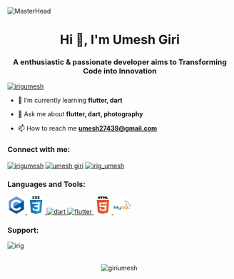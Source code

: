 
![MasterHead](https://www.freecodecamp.org/news/content/images/size/w2000/2021/10/github-on-the-hunt-for-a-new-diversity-lead-developers-techworld-github-universe-png-800_450.png)
<h1 align="center">Hi 👋, I'm Umesh Giri</h1>
<h3 align="center">A enthusiastic & passionate developer aims to Transforming Code into Innovation</h3>


<p align="left"> <a href="https://twitter.com/irigumesh" target="blank"><img src="https://img.shields.io/twitter/follow/irigumesh?logo=twitter&style=for-the-badge" alt="irigumesh" /></a> </p>

- 🌱 I’m currently learning **flutter, dart**

- 💬 Ask me about **flutter, dart, photography**

- 📫 How to reach me **umesh27439@gmail.com**

<h3 align="left">Connect with me:</h3>
<p align="left">
<a href="https://twitter.com/irigumesh" target="blank"><img align="center" src="https://raw.githubusercontent.com/rahuldkjain/github-profile-readme-generator/master/src/images/icons/Social/twitter.svg" alt="irigumesh" height="30" width="40" /></a>
<a href="https://fb.com/umesh giri" target="blank"><img align="center" src="https://raw.githubusercontent.com/rahuldkjain/github-profile-readme-generator/master/src/images/icons/Social/facebook.svg" alt="umesh giri" height="30" width="40" /></a>
<a href="https://instagram.com/irig_umesh" target="blank"><img align="center" src="https://raw.githubusercontent.com/rahuldkjain/github-profile-readme-generator/master/src/images/icons/Social/instagram.svg" alt="irig_umesh" height="30" width="40" /></a>
</p>

<h3 align="left">Languages and Tools:</h3>
<a href="https://www.cprogramming.com/" target="_blank" rel="noreferrer"> <img src="https://raw.githubusercontent.com/devicons/devicon/master/icons/c/c-original.svg" alt="c" width="40" height="40"/> </a> <a href="https://www.w3schools.com/css/" target="_blank" rel="noreferrer"> <img src="https://raw.githubusercontent.com/devicons/devicon/master/icons/css3/css3-original-wordmark.svg" alt="css3" width="40" height="40"/> </a> <a href="https://dart.dev" target="_blank" rel="noreferrer"> <img src="https://www.vectorlogo.zone/logos/dartlang/dartlang-icon.svg" alt="dart" width="40" height="40"/> </a> <a href="https://flutter.dev" target="_blank" rel="noreferrer"> <img src="https://www.vectorlogo.zone/logos/flutterio/flutterio-icon.svg" alt="flutter" width="40" height="40"/> </a> <a href="https://www.w3.org/html/" target="_blank" rel="noreferrer"> <img src="https://raw.githubusercontent.com/devicons/devicon/master/icons/html5/html5-original-wordmark.svg" alt="html5" width="40" height="40"/> </a>  <a href="https://www.mysql.com/" target="_blank" rel="noreferrer"> <img src="https://raw.githubusercontent.com/devicons/devicon/master/icons/mysql/mysql-original-wordmark.svg" alt="mysql" width="40" height="40"/> </a>  </p>

<h3 align="left">Support:</h3>
<p><a href="https://ko-fi.com/irig"> <img align="left" src="https://cdn.ko-fi.com/cdn/kofi3.png?v=3" height="50" width="210" alt="irig" /></a></p><br><br>

<p><img align="center" src="https://github-readme-stats.vercel.app/api/top-langs?username=giriumesh&show_icons=true&locale=en&layout=compact" alt="giriumesh" /></p>
